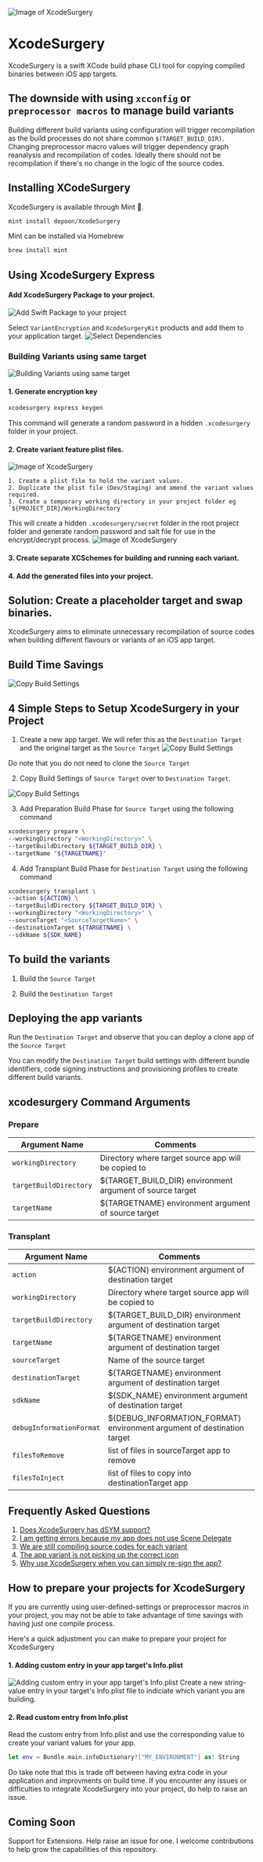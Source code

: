 
![Image of XcodeSurgery](docs/images/XcodeSurgeryLogo_v2.png)
# XcodeSurgery

XcodeSurgery is a swift XCode build phase CLI tool for copying compiled binaries between iOS app targets. 

## The downside with using `xcconfig` or `preprocessor macros` to manage build variants
Building different build variants using configuration will trigger recompilation as the build processes do not share common `$(TARGET_BUILD_DIR)`. Changing preprocessor macro values will trigger dependency graph reanalysis and recompilation of codes. Ideally there should not be recompilation if there's no change in the logic of the source codes.

## Installing XCodeSurgery

XcodeSurgery is available through Mint 🌱.
```sh
mint install depoon/XcodeSurgery
```

Mint can be installed via Homebrew
```sh
brew install mint
```

## Using XcodeSurgery Express

#### Add XcodeSurgery Package to your project. 
![Add Swift Package to your project](docs/images/AddXcodeSurgeryPackageChooseVersion.png)

Select `VariantEncryption` and `XcodeSurgeryKit` products and add them to your application target.
![Select Dependencies](docs/images/AddXcodeSurgeryPackageSelectTarget.png)

### Building Variants using same target
![Building Variants using same target](docs/images/SettingUpVariantsSameTarget_v1.png)

#### 1. Generate encryption key
```sh
xcodesurgery express keygen
```
This command will generate a random password in a hidden `.xcodesurgery` folder in your project.

#### 2. Create variant feature plist files. 

![Image of XcodeSurgery](docs/images/CreatePlistScheme.png)

	1. Create a plist file to hold the variant values. 
	2. Duplicate the plist file (Dev/Staging) and amend the variant values required.
	3. Create a temporary working directory in your project folder eg `${PROJECT_DIR}/WorkingDirectory`

This will create a hidden `.xcodesurgery/secret` folder in the root project folder and generate random password and salt file for use in the encrypt/decrypt process.
![Image of XcodeSurgery](docs/images/SecretsFolder.png)

#### 3. Create separate XCSchemes for building and running each variant.

#### 4. Add the generated files into your project.







## Solution: Create a placeholder target and swap binaries.
XcodeSurgery aims to eliminate unnecessary recompilation of source codes when building different flavours or variants of an iOS app target.

## Build Time Savings
![Copy Build Settings](docs/images/BuildTimeSavings.png)







## 4 Simple Steps to Setup XcodeSurgery in your Project
1. Create a new app target. We will refer this as the `Destination Target` and the original target as the `Source Target`
![Copy Build Settings](docs/images/CreateNewTarget.gif)

Do note that you do not need to clone the `Source Target`

2. Copy Build Settings of `Source Target` over to `Destination Target`.

![Copy Build Settings](docs/images/CopyBuildSettings.gif)

3. Add Preparation Build Phase for `Source Target` using the following command
```sh
xcodesurgery prepare \
--workingDirectory "<WorkingDirectory>" \
--targetBuildDirectory ${TARGET_BUILD_DIR} \
--targetName "${TARGETNAME}"
```
4. Add Transplant Build Phase for `Destination Target` using the following command
```sh
xcodesurgery transplant \
--action ${ACTION} \
--targetBuildDirectory ${TARGET_BUILD_DIR} \
--workingDirectory "<WorkingDirectory>" \
--sourceTarget "<SourceTargetName>" \
--destinationTarget ${TARGETNAME} \
--sdkName ${SDK_NAME}

```

## To build the variants
1. Build the `Source Target`

2. Build the `Destination Target`

## Deploying the app variants
Run the `Destination Target` and observe that you can deploy a clone app of the `Source Target`

You can modify the `Destination Target` build settings with different bundle identifiers, code signing instructions and provisioning profiles to create different build variants.

## xcodesurgery Command Arguments
### Prepare
Argument Name | Comments
------------ | -------------
`workingDirectory` | Directory where target source app will be copied to
`targetBuildDirectory` | ${TARGET_BUILD_DIR} environment argument of source target
`targetName` | ${TARGETNAME} environment argument of source target

### Transplant
Argument Name | Comments
------------ | -------------
`action` | ${ACTION} environment argument of destination target
`workingDirectory` | Directory where target source app will be copied to
`targetBuildDirectory` | ${TARGET_BUILD_DIR} environment argument of destination target
`targetName` | ${TARGETNAME} environment argument of destination target
`sourceTarget` | Name of the source target
`destinationTarget` | ${TARGETNAME} environment argument of destination target
`sdkName` | ${SDK_NAME} environment argument of destination target
`debugInformationFormat` | ${DEBUG_INFORMATION_FORMAT} environment argument of destination target
`filesToRemove` | list of files in sourceTarget app to remove
`filesToInject` | list of files to copy into destinationTarget app

## Frequently Asked Questions
1. [Does XcodeSurgery has dSYM support?](./docs/faq.md#does-xcodesurgery-has-dsym-support)
2. [I am getting errors because my app does not use Scene Delegate](./docs/faq.md#i-am-getting-errors-because-my-app-does-not-use-scene-delegate)
3. [We are still compiling source codes for each variant](./docs/faq.md#we-are-still-compiling-source-codes-for-each-variant)
4. [The app variant is not picking up the correct icon](./docs/faq.md#the-app-variant-is-not-picking-up-the-correct-icon)
5. [Why use XcodeSurgery when you can simply re-sign the app?](./docs/faq.md#why-use-xcodesurgery-when-you-can-simply-re-sign-the-app)

## How to prepare your projects for XcodeSurgery
If you are currently using user-defined-settings or preprocessor macros in your project, you may not be able to take advantage of time savings with having just one compile process.

Here's a quick adjustment you can make to prepare your project for XcodeSurgery

#### 1. Adding custom entry in your app target's Info.plist
![Adding custom entry in your app target's Info.plist](docs/images/ExampleCustomEnvInfo.png)
Create a new string-value entry in your target's Info.plist file to indiciate which variant you are building.

#### 2. Read custom entry from Info.plist
Read the custom entry from Info.plist and use the corresponding value to create your variant values for your app.
```swift
let env = Bundle.main.infoDictionary?["MY_ENVIRONMENT"] as! String
```

Do take note that this is trade off between having extra code in your application and improvments on build time. If you encounter any issues or difficulties to integrate XcodeSurgery into your project, do help to raise an issue.

## Coming Soon
Support for Extensions. Help raise an issue for one. I welcome contributions to help grow the capabilities of this repository.
